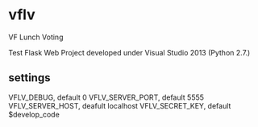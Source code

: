 # vflv
VF Lunch Voting

Test Flask Web Project developed under Visual Studio 2013 (Python 2.7.)

## settings

VFLV_DEBUG, default 0
VFLV_SERVER_PORT, default 5555
VFLV_SERVER_HOST, deafult localhost
VFLV_SECRET_KEY, default $develop_code
